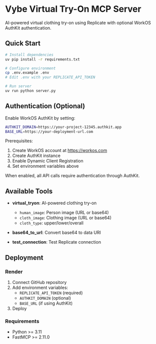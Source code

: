 # Vybe Virtual Try-On MCP Server

AI-powered virtual clothing try-on using Replicate with optional WorkOS AuthKit authentication.

## Quick Start

```bash
# Install dependencies
uv pip install -r requirements.txt

# Configure environment
cp .env.example .env
# Edit .env with your REPLICATE_API_TOKEN

# Run server
uv run python server.py
```

## Authentication (Optional)

Enable WorkOS AuthKit by setting:
```bash
AUTHKIT_DOMAIN=https://your-project-12345.authkit.app
BASE_URL=https://your-deployment-url.com
```

Prerequisites:
1. Create WorkOS account at https://workos.com
2. Create AuthKit instance
3. Enable Dynamic Client Registration
4. Set environment variables above

When enabled, all API calls require authentication through AuthKit.

## Available Tools

- **virtual_tryon**: AI-powered clothing try-on
  - `human_image`: Person image (URL or base64)
  - `cloth_image`: Clothing image (URL or base64)
  - `cloth_type`: upper/lower/overall

- **base64_to_url**: Convert base64 to data URI
- **test_connection**: Test Replicate connection

## Deployment

### Render
1. Connect GitHub repository
2. Add environment variables:
   - `REPLICATE_API_TOKEN` (required)
   - `AUTHKIT_DOMAIN` (optional)
   - `BASE_URL` (if using AuthKit)
3. Deploy

### Requirements
- Python >= 3.11
- FastMCP >= 2.11.0